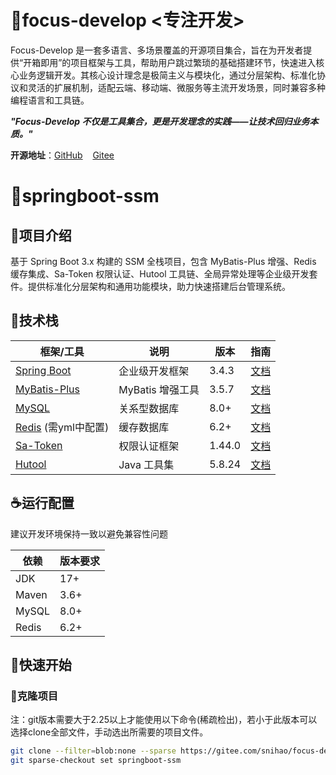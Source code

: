 # 👋focus-develop <专注开发>

Focus-Develop
是一套多语言、多场景覆盖的开源项目集合，旨在为开发者提供“开箱即用”的项目框架与工具，帮助用户跳过繁琐的基础搭建环节，快速进入核心业务逻辑开发。其核心设计理念是​​极简主义​​与​​模块化​​，通过分层架构、标准化协议和灵活的扩展机制，适配云端、移动端、微服务等主流开发场景，同时兼容多种编程语言和工具链。

***"Focus-Develop 不仅是工具集合，更是开发理念的实践——让技术回归业务本质。"***

**开源地址**：[GitHub](https://gitee.com/snihao/focus-develop) &nbsp;&nbsp;&nbsp;[Gitee](https://gitee.com/snihao/focus-develop)

# 🥪springboot-ssm

## 🥘项目介绍

基于 Spring Boot 3.x 构建的 SSM 全栈项目，包含 MyBatis-Plus 增强、Redis 缓存集成、Sa-Token 权限认证、Hutool 工具链、全局异常处理等企业级开发套件。提供标准化分层架构和通用功能模块，助力快速搭建后台管理系统。

## 🥢技术栈

| 框架/工具                                                 | 说明 | 版本 | 指南 |
|-------------------------------------------------------|-----|-----|-----|
| [Spring Boot](https://spring.io/projects/spring-boot) | 企业级开发框架 | 3.4.3 | [文档](https://docs.spring.io/spring-boot/docs/current/reference/htmlsingle/) |
| [MyBatis-Plus](https://baomidou.com/)                 | MyBatis 增强工具 | 3.5.7 | [文档](https://baomidou.com/pages/24112f/) |
| [MySQL](https://www.mysql.com/)                       | 关系型数据库 | 8.0+ | [文档](https://dev.mysql.com/doc/) |
| [Redis](https://redis.io/) (需yml中配置)                  | 缓存数据库 | 6.2+ | [文档](https://redis.io/docs/) |
| [Sa-Token](https://sa-token.cc/)                      | 权限认证框架 | 1.44.0 | [文档](https://sa-token.cc/doc.html) |
| [Hutool](https://hutool.cn/)                          | Java 工具集 | 5.8.24 | [文档](https://hutool.cn/docs/) |

## ☕运行配置

建议开发环境保持一致以避免兼容性问题

| 依赖               | 版本要求   |
|-------------------|----------|
| JDK               | 17+      |
| Maven             | 3.6+     |
| MySQL             | 8.0+     |
| Redis             | 6.2+     |

## 🚴快速开始

### 🏀克隆项目

注：git版本需要大于2.25以上才能使用以下命令(稀疏检出)，若小于此版本可以选择clone全部文件，手动选出所需要的项目文件。

```bash
git clone --filter=blob:none --sparse https://gitee.com/snihao/focus-develop.git .
git sparse-checkout set springboot-ssm
```